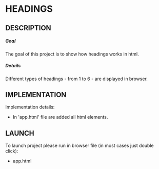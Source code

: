 HEADINGS
========


DESCRIPTION
-----------

##### Goal
The goal of this project is to show how headings works in html.

##### Details
Different types of headings - from 1 to 6 - are displayed in browser.


IMPLEMENTATION
-----------

Implementation details:
* In 'app.html' file are added all html elements.
  

LAUNCH
------

To launch project please run in browser file (in most cases just double click):
* app.html